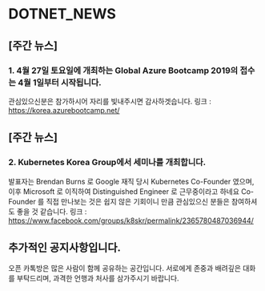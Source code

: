 # DOTNET_NEWS

## [주간 뉴스]
### 1. 4월 27일 토요일에 개최하는 Global Azure Bootcamp 2019의  접수는 4월 1일부터 시작됩니다.  
관심있으신분은 참가하시어 자리를 빛내주시면 감사하겟습니다.
링크 : https://korea.azurebootcamp.net/


## [주간 뉴스]
### 2. Kubernetes Korea Group에서 세미나를 개최합니다.
발표자는 Brendan Burns 로 Google 재직 당시 Kubernetes Co-Founder 였으며, 이후 Microsoft 로 이직하여 Distinguished Engineer 로 근무중이라고 하네요 Co-Founder 를 직접 만나보는 것은 쉽지 않은 기회이니 만큼 관심있으신 분들은 참여하셔도 좋을 것 같습니다.
링크 : https://www.facebook.com/groups/k8skr/permalink/2365780487036944/

## 추가적인 공지사항입니다.
오픈 카톡방은 많은 사람이 함께 공유하는 공간입니다. 서로에게 존중과 배려깊은 대화를 부탁드리며,
과격한 언행과 처사를 삼가주시기 바랍니다.
